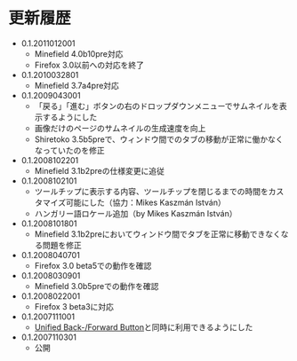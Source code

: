 # 更新履歴

 - 0.1.2011012001
   * Minefield 4.0b10pre対応
   * Firefox 3.0以前への対応を終了
 - 0.1.2010032801
   * Minefield 3.7a4pre対応
 - 0.1.2009043001
   * 「戻る」「進む」ボタンの右のドロップダウンメニューでサムネイルを表示するようにした
   * 画像だけのページのサムネイルの生成速度を向上
   * Shiretoko 3.5b5preで、ウィンドウ間でのタブの移動が正常に働かなくなっていたのを修正
 - 0.1.2008102201
   * Minefield 3.1b2preの仕様変更に追従
 - 0.1.2008102101
   * ツールチップに表示する内容、ツールチップを閉じるまでの時間をカスタマイズ可能にした（協力：Mikes Kaszmán István）
   * ハンガリー語ロケール追加（by Mikes Kaszmán István）
 - 0.1.2008101801
   * Minefield 3.1b2preにおいてウィンドウ間でタブを正常に移動できなくなる問題を修正
 - 0.1.2008040701
   * Firefox 3.0 beta5での動作を確認
 - 0.1.2008030901
   * Minefield 3.0b5preでの動作を確認
 - 0.1.2008022001
   * Firefox 3 beta3に対応
 - 0.1.2007111001
   * [Unified Back-/Forward Button](https://addons.mozilla.org/firefox/addon/2210)と同時に利用できるようにした
 - 0.1.2007110301
   * 公開
